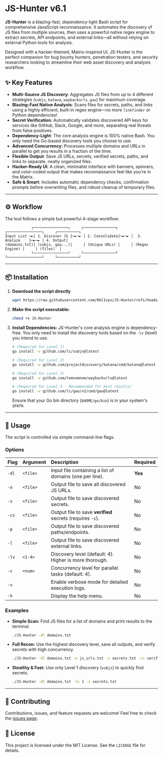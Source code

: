 # JS-Hunter v6.1

**JS-Hunter** is a blazing-fast, dependency-light Bash script for comprehensive JavaScript reconnaissance. It automates the discovery of JS files from multiple sources, then uses a powerful native regex engine to extract secrets, API endpoints, and external links—all without relying on external Python tools for analysis.

Designed with a hacker-themed, Matrix-inspired UI, JS-Hunter is the perfect companion for bug bounty hunters, penetration testers, and security researchers looking to streamline their web asset discovery and analysis workflow.

## ✨ Key Features

  * **Multi-Source JS Discovery**: Aggregates JS files from up to 4 different strategies (`subjs`, `katana`, `waybackurls`, `gau`) for maximum coverage.
  * **Blazing-Fast Native Analysis**: Scans files for secrets, paths, and links using a highly efficient, built-in regex engine—no more `linkfinder` or Python dependencies\!
  * **Secret Verification**: Automatically validates discovered API keys for services like GitHub, Slack, Google, and more, separating real threats from false positives.
  * **Dependency-Light**: The core analysis engine is 100% native Bash. You only need the Go-based discovery tools you choose to use.
  * **Advanced Concurrency**: Processes multiple domains and URLs in parallel to get you results in a fraction of the time.
  * **Flexible Output**: Save JS URLs, secrets, verified secrets, paths, and links to separate, neatly organized files.
  * **Hacker-Ready UI**: A clean, minimalist interface with banners, spinners, and color-coded output that makes reconnaissance feel like you're in the Matrix.
  * **Safe & Smart**: Includes automatic dependency checks, confirmation prompts before overwriting files, and robust cleanup of temporary files.

-----

## ⚙️ Workflow

The tool follows a simple but powerful 4-stage workflow:

```
            ┌────────────────┐     ┌───────────────┐     ┌────────────────┐     ┌──────────┐
Input List ─►│ 1. Discover JS ├─►─► │ 2. Consolidate├─►─► │  3. Analyze    ├─►─► │ 4. Output│
(domains.txt)│ (subjs, gau...)│     │ (Unique URLs) │     │ (Regex Engine) │     │ (files)  │
            └────────────────┘     └───────────────┘     └────────────────┘     └──────────┘
```

-----

## 📦 Installation

1.  **Download the script directly**

    ```bash
    wget https://raw.githubusercontent.com/0bl1vyx/JS-Hunter/refs/heads/main/JS-Hunter
    ```

2.  **Make the script executable:**

    ```bash
    chmod +x JS-Hunter
    ```

3.  **Install Dependencies:**
    JS-Hunter's core analysis engine is dependency-free. You only need to install the discovery tools based on the `-lv` (level) you intend to use.

    ```bash
    # (Required for Level 1)
    go install -v github.com/lc/subjs@latest

    # (Required for Level 2)
    go install -v github.com/projectdiscovery/katana/cmd/katana@latest

    # (Required for Level 3)
    go install -v github.com/tomnomnom/waybackurls@latest

    # (Required for Level 4 - Recommended for best results)
    go install -v github.com/lc/gau/v2/cmd/gau@latest
    ```

    Ensure that your Go bin directory (`$HOME/go/bin`) is in your system's `$PATH`.

-----

## 🚀 Usage

The script is controlled via simple command-line flags.

### **Options**

| Flag | Argument | Description | Required |
| :--- | :--- | :--- | :--- |
| `-dl` | `<file>` | Input file containing a list of domains (one per line). | **Yes** |
| `-o` | `<file>` | Output file to save all discovered JS URLs. | No |
| `-s` | `<file>` | Output file to save discovered secrets. | No |
| `-cs` | `<file>` | Output file to save **verified** secrets (requires `-s`). | No |
| `-p` | `<file>` | Output file to save discovered paths/endpoints. | No |
| `-l` | `<file>` | Output file to save discovered external links. | No |
| `-lv` | `<1-4>` | Discovery level (default: 4). Higher is more thorough. | No |
| `-c` | `<num>` | Concurrency level for parallel tasks (default: 4). | No |
| `-v` | | Enable verbose mode for detailed execution logs. | No |
| `-h` | | Display the help menu. | No |

### **Examples**

  * **Simple Scan:** Find JS files for a list of domains and print results to the terminal.

    ```bash
    ./JS-Hunter -dl domains.txt
    ```

  * **Full Recon:** Use the highest discovery level, save all outputs, and verify secrets with high concurrency.

    ```bash
    ./JS-Hunter -dl domains.txt -o js_urls.txt -s secrets.txt -cs verified_secrets.txt -p paths.txt -l links.txt -c 20
    ```

  * **Stealthy & Fast:** Use only Level 1 discovery (`subjs`) to quickly find secrets.

    ```bash
    ./JS-Hunter -dl domains.txt -lv 1 -s secrets.txt
    ```

-----

## 🤝 Contributing

Contributions, issues, and feature requests are welcome\! Feel free to check the [issues page](https://www.google.com/search?q=https://github.com/0bl1vyx/JS-Hunter/issues).

## 📜 License

This project is licensed under the MIT License. See the `LICENSE` file for details.
